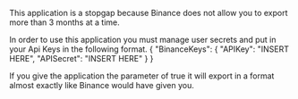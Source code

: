 This application is a stopgap because Binance does not allow you to export more than 3 months at a time.

In order to use this application you must manage user secrets and put in your Api Keys in the following format.
{
  "BinanceKeys": {
    "APIKey": "INSERT HERE",
    "APISecret": "INSERT HERE"
  }
}

If you give the application the parameter of true it will export in a format almost exactly like Binance would have given you.
